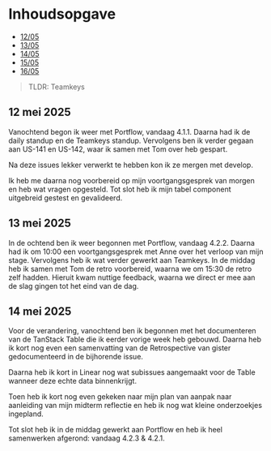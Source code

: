 # Inhoudsopgave

  - [12/05](#5-mei-2025)
  - [13/05](#6-mei-2025)
  - [14/05](#7-mei-2025)
  - [15/05](#8-mei-2025)
  - [16/05](#9-mei-2025)

> TLDR: Teamkeys

## 12 mei 2025

Vanochtend begon ik weer met Portflow, vandaag 4.1.1. Daarna had ik de daily standup en de Teamkeys standup. Vervolgens ben ik verder gegaan aan US-141 en US-142, waar ik samen met Tom over heb gespart. 

Na deze issues lekker verwerkt te hebben kon ik ze mergen met develop.

Ik heb me daarna nog voorbereid op mijn voortgangsgesprek van morgen en heb wat vragen opgesteld. Tot slot heb ik mijn tabel component uitgebreid gestest en gevalideerd.

## 13 mei 2025

In de ochtend ben ik weer begonnen met Portflow, vandaag 4.2.2. Daarna had ik om 10:00 een voortgangsgesprek met Anne over het verloop van mijn stage. Vervolgens heb ik wat verder gewerkt aan Teamkeys.
In de middag heb ik samen met Tom de retro voorbereid, waarna we om 15:30 de retro zelf hadden. Hieruit kwam nuttige feedback, waarna we direct er mee aan de slag gingen tot het eind van de dag.

## 14 mei 2025

Voor de verandering, vanochtend ben ik begonnen met het documenteren van de TanStack Table die ik eerder vorige week heb gebouwd. Daarna heb ik kort nog even een samenvatting van de Retrospective van gister gedocumenteerd in de bijhorende issue. 

Daarna heb ik kort in Linear nog wat subissues aangemaakt voor de Table wanneer deze echte data binnenkrijgt.

Toen heb ik kort nog even gekeken naar mijn plan van aanpak naar aanleiding van mijn midterm reflectie en heb ik nog wat kleine onderzoekjes ingepland.

Tot slot heb ik in de middag gewerkt aan Portflow en heb ik heel samenwerken afgerond: vandaag 4.2.3 & 4.2.1.

